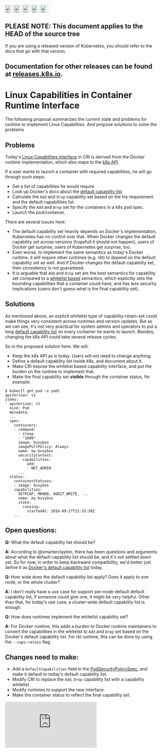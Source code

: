 <!-- BEGIN MUNGE: UNVERSIONED_WARNING -->

<!-- BEGIN STRIP_FOR_RELEASE -->

<img src="http://kubernetes.io/kubernetes/img/warning.png" alt="WARNING"
     width="25" height="25">
<img src="http://kubernetes.io/kubernetes/img/warning.png" alt="WARNING"
     width="25" height="25">
<img src="http://kubernetes.io/kubernetes/img/warning.png" alt="WARNING"
     width="25" height="25">
<img src="http://kubernetes.io/kubernetes/img/warning.png" alt="WARNING"
     width="25" height="25">
<img src="http://kubernetes.io/kubernetes/img/warning.png" alt="WARNING"
     width="25" height="25">

<h2>PLEASE NOTE: This document applies to the HEAD of the source tree</h2>

If you are using a released version of Kubernetes, you should
refer to the docs that go with that version.

Documentation for other releases can be found at
[releases.k8s.io](http://releases.k8s.io).
</strong>
--

<!-- END STRIP_FOR_RELEASE -->

<!-- END MUNGE: UNVERSIONED_WARNING -->

# Linux Capabilities in Container Runtime Interface

The following proposal summarizes the current state and problems for runtime to implement Linux Capabilities.
And propose solutions to solve the problems

## Problems

Today's [Linux Capabilities Interface](https://github.com/kubernetes/kubernetes/blob/v1.5.0-alpha.0/pkg/kubelet/api/v1alpha1/runtime/api.proto#L350-L355) in CRI is derived from the Docker runtime implementation, which also maps
to the [k8s API](https://github.com/kubernetes/kubernetes/blob/v1.5.0-alpha.0/pkg/api/v1/types.go#L1164-L1170).

If a user wants to launch a container with required capabilities, he will go through such steps:

- Get a list of capabilities he would require
- Look up Docker's docs about the [default capability list](https://docs.docker.com/engine/reference/run/#/runtime-privilege-and-linux-capabilities)
- Calculate the `Add` and `Drop` capability set based on the his requirement and the default capabilities list.
- Specify the `Add` and `Drop` set for the containers in a k8s pod spec.
- Launch the pod/container.

There are several issues here:

- The default capability set heavily depends on Docker's implementation, Kubernetes has no control over that.
When Docker changes the default capability set across versions (hopefull it should not happen), users of Docker get surprise,
users of Kubernetes get surprise, too.
- Even worse, to implement the same semantics as today's Docker runtime, it will require other runtimes (e.g. rkt) to depend
on the default capability set as well. And if Docker changes the default capability set, then consistency is not guaranteed.
- It is arguable that `Add` and `Drop` set are the best semantics for capability set compared to a [whitelist based](https://github.com/appc/spec/blob/af31bda9a474bf3a3e83144f6f0d264cfedc813f/spec/ace.md#oslinuxcapabilities-retain-set) semantics,
which explicitly sets the bounding capabilities that a container could have, and has less security implications (users don't guess what
is the final capability set).

## Solutions

As mentioned above, an explicit whitelist type of capability-retain-set could make things very consistent across runtimes and
version updates.
But as we can see, it's not very practical for system admins and operators to put a long [default capability list](https://docs.docker.com/engine/reference/run/#/runtime-privilege-and-linux-capabilities) on every
container he wants to launch.
Besides, changing the k8s API could take several release cycles.

So in the proposed solution here. We will:
- Keep the k8s API as is today. Users will not need to change anything.
- Define a default capability list inside k8s, and document about it.
- Make CRI expose the whitelist based capability interface, and put the burden on the runtime to implement that.
- Make the final capability set **visible** through the container status, for example:

```shell
$ kubectl get pod -o yaml
apiVersion: v1
items:
- apiVersion: v1
  kind: Pod
  metadata:
  ...
  spec:
    containers:
    - command:
      - sleep
      - "1000"
      image: busybox
      imagePullPolicy: Always
      name: my-busybox
      securityContext:
        capabilities:
          add:
          - NET_ADMIN
      ...
  status:
    containerStatuses:
    - image: busybox
    capabilities:
      SETPCAP, MKNOD, AUDIT_WRITE, ...
      name: my-busybox
      state:
        running:
          startedAt: 2016-09-27T22:33:38Z
    ...
```

## Open questions:

**Q:** What the default capability list should be?

**A:** According to @smarterclayton, there has been questions and arguments about what the default capability list should be, and it's not settled down yet.
       So for now, in order to keep backward compatibility, we'd better just define it as [Docker's default capability list](https://docs.docker.com/engine/reference/run/#/runtime-privilege-and-linux-capabilities) today.

**Q:** How wide does the default capability list apply? Does it apply to one node, or the whole cluster?

**A:** I don't really have a use case for support per-node-default default capability list, if someone could give one, it might be very helpful.
       Other than that, for today's use case, a cluster-wide default capability list is enough.

**Q:** How does runtimes implement the whitelist capability set?

**A:** For Docker runtime, this adds a burden to Docker runtime maintainers to convert the capabilities in the whitelist to `Add` and `Drop` set
       based on the Docker's default capability list.
       For rkt runtime, this can be done by using the `--caps-retain` flag.

## Changes need to make:

- Add a `DefaultCapabilities` field in the [PodSecurityPolicySpec](https://github.com/kubernetes/kubernetes/blob/v1.5.0-alpha.0/pkg/apis/extensions/types.go#L653), and make it default to today's default capability list.
- Modify CRI to replace the `Add`, `Drop` capability list with a capability whitelist .
- Modify runtimes to support the new interface.
- Make the container status to reflect the final capability set.


<!-- BEGIN MUNGE: GENERATED_ANALYTICS -->
[![Analytics](https://kubernetes-site.appspot.com/UA-36037335-10/GitHub/docs/proposals/container-runtime-interface/capabilities.md?pixel)]()
<!-- END MUNGE: GENERATED_ANALYTICS -->
